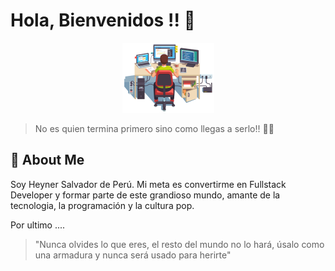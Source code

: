 # Hola, Bienvenidos !! 👋

<div id="header" align="center">
  <img src="./assets/programming-laptop.png" />
</div>
    
> No es quien termina primero sino como llegas a serlo!! 💪🙌

## 🚀 About Me
Soy Heyner Salvador de Perú. Mi meta es convertirme en Fullstack Developer y formar parte de este grandioso mundo, amante de la tecnologia, la programación y la cultura pop.

Por ultimo ....

> "Nunca olvides lo que eres, el resto del mundo no lo hará, úsalo como una armadura y nunca será usado para herirte"

<!-- npx @11ty/eleventy --serve -->
<!-- http://localhost:8080/hosalvadorg/index.html -->
